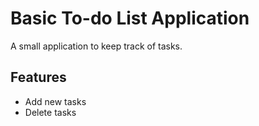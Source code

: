 # Basic To-do List Application
A small application to keep track of tasks.

## Features
 - Add new tasks
 - Delete tasks
